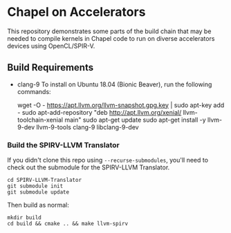 # Chapel on Accelerators

This repository demonstrates some parts of the build chain that may be needed to compile kernels in Chapel code to run on diverse accelerators devices using OpenCL/SPIR-V.

## Build Requirements

- clang-9
  To install on Ubuntu 18.04 (Bionic Beaver), run the following commands:
  
    wget -O - https://apt.llvm.org/llvm-snapshot.gpg.key | sudo apt-key add -
    sudo apt-add-repository "deb http://apt.llvm.org/xenial/ llvm-toolchain-xenial main"
    sudo apt-get update
    sudo apt-get install -y llvm-9-dev llvm-9-tools clang-9 libclang-9-dev

### Build the SPIRV-LLVM Translator

If you didn't clone this repo using `--recurse-submodules`, you'll need to check out the submodule for the SPIRV-LLVM Translator.

    cd SPIRV-LLVM-Translator
    git submodule init
    git submodule update

Then build as normal:

    mkdir build
    cd build && cmake .. && make llvm-spirv
